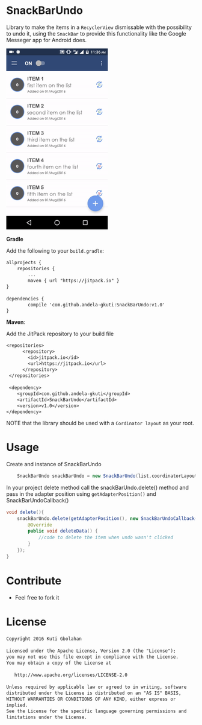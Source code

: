 # SnackBarUndo

Library to make the items in a `RecyclerView` dismissable with the possibility to undo
it, using the `SnackBar` to provide this functionality like the Google Messeger app for Android does.



<img src="https://github.com/andela-gkuti/SnackBarUndo/blob/master/snackbarundo/giphy.gif">

**Gradle**

Add the following to your `build.gradle`:

    allprojects {
        repositories {
		    ...
		    maven { url "https://jitpack.io" }
	}

	dependencies {
	        compile 'com.github.andela-gkuti:SnackBarUndo:v1.0'
	}
	
**Maven**:

Add the JitPack repository to your build file

    <repositories>
		  <repository>
		    <id>jitpack.io</id>
		    <url>https://jitpack.io</url>
		  </repository>
	 </repositories>
	 
	 <dependency>
	    <groupId>com.github.andela-gkuti</groupId>
	    <artifactId>SnackBarUndo</artifactId>
	    <version>v1.0</version>
	</dependency>


NOTE that the library should be used with a `Cordinator layout` as your root.


Usage
==============
Create and instance of SnackBarUndo
```java
    SnackBarUndo snackBarUndo = new SnackBarUndo(list,coordinatorLayout,AdapterClass.this);
```

In your project delete method call the snackBarUndo.delete() method and pass in the adapter position using `getAdapterPosition()` and SnackBarUndoCallback()
```java
void delete(){
    snackBarUndo.delete(getAdapterPosition(), new SnackBarUndoCallback() {
        @Override
        public void deleteData() {
            //code to delete the item when undo wasn't clicked
        }
    });
}
```

Contribute
=======

- Feel free to fork it


License
=======

    Copyright 2016 Kuti Gbolahan

    Licensed under the Apache License, Version 2.0 (the "License");
    you may not use this file except in compliance with the License.
    You may obtain a copy of the License at

       http://www.apache.org/licenses/LICENSE-2.0

    Unless required by applicable law or agreed to in writing, software
    distributed under the License is distributed on an "AS IS" BASIS,
    WITHOUT WARRANTIES OR CONDITIONS OF ANY KIND, either express or implied.
    See the License for the specific language governing permissions and
    limitations under the License.
